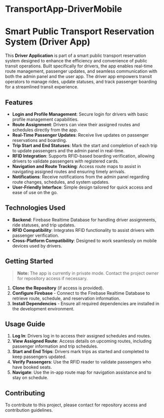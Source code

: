 # TransportApp-DriverMobile
# Smart Public Transport Reservation System (Driver App)

This **Driver Application** is part of a smart public transport reservation system designed to enhance the efficiency and convenience of public transit operations. Built specifically for drivers, the app enables real-time route management, passenger updates, and seamless communication with both the admin panel and the user app. The driver app empowers transit operators to manage rides, update statuses, and track passenger boarding for a streamlined transit experience.

## Features

- **Login and Profile Management**: Secure login for drivers with basic profile management capabilities.
- **Route Assignment**: Drivers can view their assigned routes and schedules directly from the app.
- **Real-Time Passenger Updates**: Receive live updates on passenger reservations and boarding.
- **Trip Start and End Statuses**: Mark the start and completion of each trip to update passengers and the admin panel in real-time.
- **RFID Integration**: Supports RFID-based boarding verification, allowing drivers to validate passengers with registered cards.
- **Navigation and Route Tracking**: Access route maps to assist in navigating assigned routes and ensuring timely arrivals.
- **Notifications**: Receive notifications from the admin panel regarding route changes, schedules, and system updates.
- **User-Friendly Interface**: Simple design tailored for quick access and ease of use on the go.

## Technologies Used

- **Backend**: Firebase Realtime Database for handling driver assignments, ride statuses, and trip updates.
- **RFID Compatibility**: Integrates RFID functionality to assist drivers with passenger verification.
- **Cross-Platform Compatibility**: Designed to work seamlessly on mobile devices used by drivers.

## Getting Started

> **Note:** The app is currently in private mode. Contact the project owner for repository access if necessary.

1. **Clone the Repository** (if access is provided).
2. **Configure Firebase** - Connect to the Firebase Realtime Database to retrieve route, schedule, and reservation information.
3. **Install Dependencies** - Ensure all required dependencies are installed in the development environment.

## Usage Guide

1. **Log In**: Drivers log in to access their assigned schedules and routes.
2. **View Assigned Route**: Access details on upcoming routes, including passenger information and trip schedules.
3. **Start and End Trips**: Drivers mark trips as started and completed to keep passengers updated.
4. **Verify Passengers**: Use the RFID reader to validate passengers who have booked seats.
5. **Navigate**: Use the in-app route map for navigation assistance and to stay on schedule.

## Contributing

To contribute to this project, please contact for repository access and contribution guidelines.




